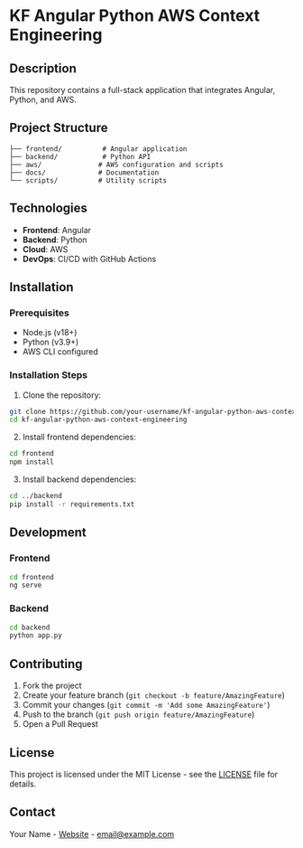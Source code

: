 # KF Angular Python AWS Context Engineering

## Description

This repository contains a full-stack application that integrates Angular, Python, and AWS.

## Project Structure

```
├── frontend/          # Angular application
├── backend/           # Python API
├── aws/              # AWS configuration and scripts
├── docs/             # Documentation
└── scripts/          # Utility scripts
```

## Technologies

- **Frontend**: Angular
- **Backend**: Python
- **Cloud**: AWS
- **DevOps**: CI/CD with GitHub Actions

## Installation

### Prerequisites

- Node.js (v18+)
- Python (v3.9+)
- AWS CLI configured

### Installation Steps

1. Clone the repository:
```bash
git clone https://github.com/your-username/kf-angular-python-aws-context-engineering.git
cd kf-angular-python-aws-context-engineering
```

2. Install frontend dependencies:
```bash
cd frontend
npm install
```

3. Install backend dependencies:
```bash
cd ../backend
pip install -r requirements.txt
```

## Development

### Frontend
```bash
cd frontend
ng serve
```

### Backend
```bash
cd backend
python app.py
```

## Contributing

1. Fork the project
2. Create your feature branch (`git checkout -b feature/AmazingFeature`)
3. Commit your changes (`git commit -m 'Add some AmazingFeature'`)
4. Push to the branch (`git push origin feature/AmazingFeature`)
5. Open a Pull Request

## License

This project is licensed under the MIT License - see the [LICENSE](LICENSE) file for details.

## Contact

Your Name - [Website](https://www.kolmanfreecss.com/) - email@example.com
